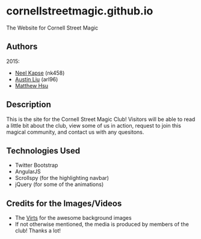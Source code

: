 # cornellstreetmagic.github.io
The Website for Cornell Street Magic

## Authors
2015:
* [Neel Kapse](https://github.com/neelkapse) (nk458)
* [Austin Liu](https://github.com/aliu139) (arl96)
* [Matthew Hsu](https://github.com/mahsu)

## Description
This is the site for the Cornell Street Magic Club! Visitors will be able to read a little bit about the club, view some of us in action, request to join this magical community, and contact us with any quesitons.

## Technologies Used
* Twitter Bootstrap
* AngularJS
* Scrollspy (for the highlighting navbar)
* jQuery (for some of the animations)

## Credits for the Images/Videos
* The [Virts](http://home.thevirts.com/) for the awesome background images
* If not otherwise mentioned, the media is produced by members of the club! Thanks a lot!
